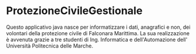 # ProtezioneCivileGestionale

Questo applicativo java nasce per informatizzare i dati, anagrafici e non, dei volontari della protezione civile di Falconara Marittima.
La sua realizzazione è avvenuta grazie a tre studenti di Ing. Informatica e dell'Automazione dell' Università Politecnica delle Marche.




